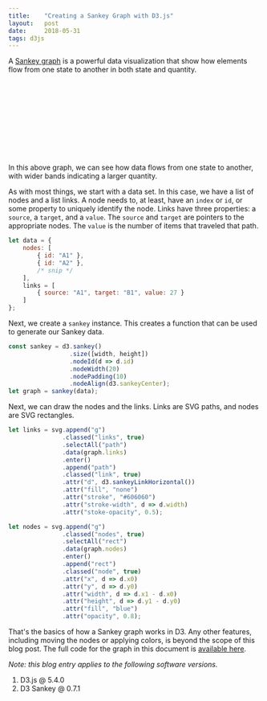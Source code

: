 ```yaml
---
title:    "Creating a Sankey Graph with D3.js"
layout:   post
date:     2018-05-31
tags: d3js
---
```


A [Sankey graph](https://en.wikipedia.org/wiki/Sankey_diagram) is a powerful data visualization that show how elements flow from one state to another in both state and quantity.

<svg id="canvas"></svg>

<script src="https://unpkg.com/d3@5.4.0/dist/d3.min.js"></script>
<script src="https://unpkg.com/d3-sankey@0.7.1/build/d3-sankey.js"></script>
<script src="/assets/js/sankey1.js"></script>

In this above graph, we can see how data flows from one state to another, with wider bands indicating a larger quantity.

As with most things, we start with a data set. In this case, we have a list of nodes and a list links. A node needs to, at least, have an `index` or `id`, or some property to uniquely identify the node. Links have three properties: a `source`, a `target`, and a `value`. The `source` and `target` are pointers to the appropriate nodes. The `value` is the number of items that traveled that path.

```js
let data = {
    nodes: [
        { id: "A1" },
        { id: "A2" },
        /* snip */
    ],
    links = [
        { source: "A1", target: "B1", value: 27 }
    ]
};
```

Next, we create a `sankey` instance. This creates a function that can be used to generate our Sankey data.

```js
const sankey = d3.sankey()
                 .size([width, height])
                 .nodeId(d => d.id)
                 .nodeWidth(20)
                 .nodePadding(10)
                 .nodeAlign(d3.sankeyCenter);
let graph = sankey(data);
```

Next, we can draw the nodes and the links. Links are SVG paths, and nodes are SVG rectangles.

```js
let links = svg.append("g")
               .classed("links", true)
               .selectAll("path")
               .data(graph.links)
               .enter()
               .append("path")
               .classed("link", true)
               .attr("d", d3.sankeyLinkHorizontal())
               .attr("fill", "none")
               .attr("stroke", "#606060")
               .attr("stroke-width", d => d.width)
               .attr("stoke-opacity", 0.5);

let nodes = svg.append("g")
               .classed("nodes", true)
               .selectAll("rect")
               .data(graph.nodes)
               .enter()
               .append("rect")
               .classed("node", true)
               .attr("x", d => d.x0)
               .attr("y", d => d.y0)
               .attr("width", d => d.x1 - d.x0)
               .attr("height", d => d.y1 - d.y0)
               .attr("fill", "blue")
               .attr("opacity", 0.8);
```

That's the basics of how a Sankey graph works in D3. Any other features, including moving the nodes or applying colors, is beyond the scope of this blog post. The full code for the graph in this document is [available here](/assets/js/sankey1.js).

*Note: this blog entry applies to the following software versions.*

1. D3.js @ 5.4.0
2. D3 Sankey @ 0.7.1
